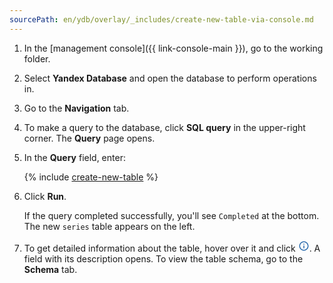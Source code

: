 ```yaml
---
sourcePath: en/ydb/overlay/_includes/create-new-table-via-console.md
---
```

1. In the [management console]({{ link-console-main }}), go to the working folder.
1. Select **Yandex Database** and open the database to perform operations in.
1. Go to the **Navigation** tab.
1. To make a query to the database, click **SQL query** in the upper-right corner. The **Query** page opens.
1. In the **Query** field, enter:

    {% include [create-new-table](queries/create-new-table-short.md) %}

1. Click **Run**.

    If the query completed successfully, you'll see `Completed` at the bottom. The new `series` table appears on the left.

1. To get detailed information about the table, hover over it and click <svg viewBox="0 0 24 24" width="18" height="18" fill="#26a"><path id="icon.info" d="M11,9H13V7H11M12,20C7.59,20 4,16.41 4,12C4,7.59 7.59,4 12,4C16.41,4 20,7.59 20,12C20,16.41 16.41,20 12,20M12,2A10,10 0 0,0 2,12A10,10 0 0,0 12,22A10,10 0 0,0 22,12A10,10 0 0,0 12,2M11,17H13V11H11V17Z"></path></svg>. A field with its description opens. To view the table schema, go to the **Schema** tab.

